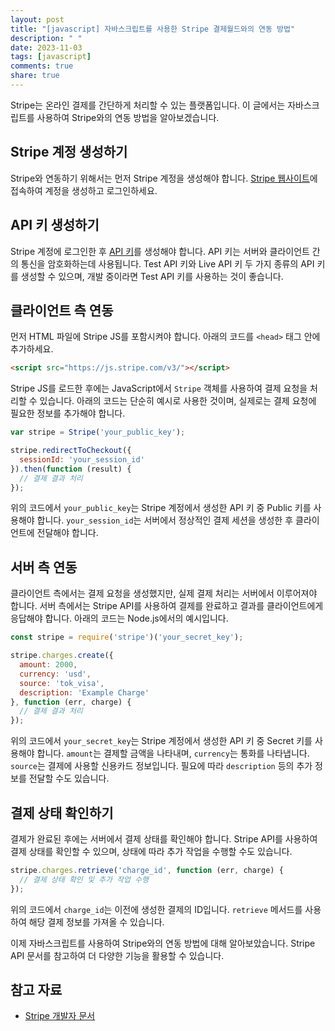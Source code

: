 ```yaml
---
layout: post
title: "[javascript] 자바스크립트를 사용한 Stripe 결제월드와의 연동 방법"
description: " "
date: 2023-11-03
tags: [javascript]
comments: true
share: true
---
```


Stripe는 온라인 결제를 간단하게 처리할 수 있는 플랫폼입니다. 이 글에서는 자바스크립트를 사용하여 Stripe와의 연동 방법을 알아보겠습니다.

## Stripe 계정 생성하기

Stripe와 연동하기 위해서는 먼저 Stripe 계정을 생성해야 합니다. [Stripe 웹사이트](https://stripe.com/)에 접속하여 계정을 생성하고 로그인하세요.

## API 키 생성하기

Stripe 계정에 로그인한 후 [API 키](https://dashboard.stripe.com/apikeys)를 생성해야 합니다. API 키는 서버와 클라이언트 간의 통신을 암호화하는데 사용됩니다. Test API 키와 Live API 키 두 가지 종류의 API 키를 생성할 수 있으며, 개발 중이라면 Test API 키를 사용하는 것이 좋습니다.

## 클라이언트 측 연동

먼저 HTML 파일에 Stripe JS를 포함시켜야 합니다. 아래의 코드를 `<head>` 태그 안에 추가하세요.

```html
<script src="https://js.stripe.com/v3/"></script>
```

Stripe JS를 로드한 후에는 JavaScript에서 `Stripe` 객체를 사용하여 결제 요청을 처리할 수 있습니다. 아래의 코드는 단순히 예시로 사용한 것이며, 실제로는 결제 요청에 필요한 정보를 추가해야 합니다.

```javascript
var stripe = Stripe('your_public_key');

stripe.redirectToCheckout({
  sessionId: 'your_session_id'
}).then(function (result) {
  // 결제 결과 처리
});
```

위의 코드에서 `your_public_key`는 Stripe 계정에서 생성한 API 키 중 Public 키를 사용해야 합니다. `your_session_id`는 서버에서 정상적인 결제 세션을 생성한 후 클라이언트에 전달해야 합니다.

## 서버 측 연동

클라이언트 측에서는 결제 요청을 생성했지만, 실제 결제 처리는 서버에서 이루어져야 합니다. 서버 측에서는 Stripe API를 사용하여 결제를 완료하고 결과를 클라이언트에게 응답해야 합니다. 아래의 코드는 Node.js에서의 예시입니다.

```javascript
const stripe = require('stripe')('your_secret_key');

stripe.charges.create({
  amount: 2000,
  currency: 'usd',
  source: 'tok_visa',
  description: 'Example Charge'
}, function (err, charge) {
  // 결제 결과 처리
});
```

위의 코드에서 `your_secret_key`는 Stripe 계정에서 생성한 API 키 중 Secret 키를 사용해야 합니다. `amount`는 결제할 금액을 나타내며, `currency`는 통화를 나타냅니다. `source`는 결제에 사용할 신용카드 정보입니다. 필요에 따라 `description` 등의 추가 정보를 전달할 수도 있습니다.

## 결제 상태 확인하기

결제가 완료된 후에는 서버에서 결제 상태를 확인해야 합니다. Stripe API를 사용하여 결제 상태를 확인할 수 있으며, 상태에 따라 추가 작업을 수행할 수도 있습니다.

```javascript
stripe.charges.retrieve('charge_id', function (err, charge) {
  // 결제 상태 확인 및 추가 작업 수행
});
```

위의 코드에서 `charge_id`는 이전에 생성한 결제의 ID입니다. `retrieve` 메서드를 사용하여 해당 결제 정보를 가져올 수 있습니다.

이제 자바스크립트를 사용하여 Stripe와의 연동 방법에 대해 알아보았습니다. Stripe API 문서를 참고하여 더 다양한 기능을 활용할 수 있습니다.

## 참고 자료

- [Stripe 개발자 문서](https://stripe.com/docs/development)